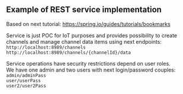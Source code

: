
## Example of REST service implementation
Based on next tutorial: https://spring.io/guides/tutorials/bookmarks

Service is just POC for IoT purposes and provides possibility to create channels 
and manage channel data items using next endpoints:   
`http://localhost:8989/channels`  
`http://localhost:8989/channels/{channelId}/data`   

Service operations have security restrictions depend on user roles.  
We have one admin and two users with next login/password couples:  
`admin/adminPass`  
`user/userPass`  
`user2/user2Pass`  

